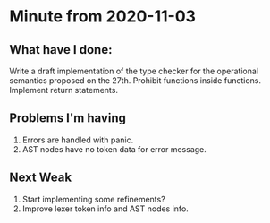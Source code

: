 # Minute from 2020-11-03

## What have I done:

Write a draft implementation of the type checker for the operational semantics proposed on the 27th.
Prohibit functions inside functions.
Implement return statements.

## Problems I'm having

1. Errors are handled with panic.
2. AST nodes have no token data for error message.

## Next Weak

1. Start implementing some refinements?
2. Improve lexer token info and AST nodes info.
